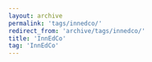 ```yaml
---
layout: archive
permalink: 'tags/innedco/'
redirect_from: 'archive/tags/innedco/'
title: 'InnEdCo'
tag: 'InnEdCo'
---
```

